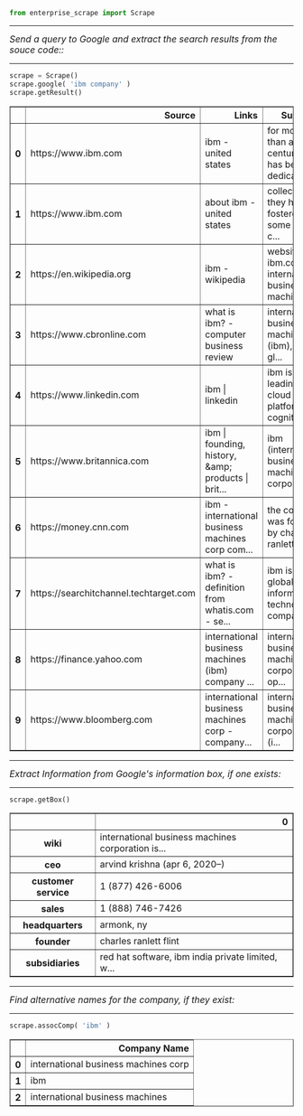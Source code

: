 ```python
from enterprise_scrape import Scrape
```

<hr>
<i style="font-size:15.9px">Send a query to Google and extract the search results from the souce code::</i>
<hr>


```python
scrape = Scrape()
scrape.google( 'ibm company' )
scrape.getResult()
```




<div>
<style scoped>
    .dataframe tbody tr th:only-of-type {
        vertical-align: middle;
    }

    .dataframe tbody tr th {
        vertical-align: top;
    }

    .dataframe thead th {
        text-align: right;
    }
</style>
<table border="1" class="dataframe">
  <thead>
    <tr style="text-align: right;">
      <th></th>
      <th>Source</th>
      <th>Links</th>
      <th>Summary</th>
    </tr>
  </thead>
  <tbody>
    <tr>
      <th>0</th>
      <td>https://www.ibm.com</td>
      <td>ibm - united states</td>
      <td>for more than a century ibm has been dedicated...</td>
    </tr>
    <tr>
      <th>1</th>
      <td>https://www.ibm.com</td>
      <td>about ibm - united states</td>
      <td>collectively, they have fostered some of the c...</td>
    </tr>
    <tr>
      <th>2</th>
      <td>https://en.wikipedia.org</td>
      <td>ibm - wikipedia</td>
      <td>website. ibm.com. international business machi...</td>
    </tr>
    <tr>
      <th>3</th>
      <td>https://www.cbronline.com</td>
      <td>what is ibm? - computer business review</td>
      <td>international business machines (ibm), is a gl...</td>
    </tr>
    <tr>
      <th>4</th>
      <td>https://www.linkedin.com</td>
      <td>ibm | linkedin</td>
      <td>ibm is a leading cloud platform and cognitive ...</td>
    </tr>
    <tr>
      <th>5</th>
      <td>https://www.britannica.com</td>
      <td>ibm | founding, history, &amp;amp; products | brit...</td>
      <td>ibm (international business machines corporati...</td>
    </tr>
    <tr>
      <th>6</th>
      <td>https://money.cnn.com</td>
      <td>ibm - international business machines corp com...</td>
      <td>the company was founded by charles ranlett fli...</td>
    </tr>
    <tr>
      <th>7</th>
      <td>https://searchitchannel.techtarget.com</td>
      <td>what is ibm? - definition from whatis.com - se...</td>
      <td>ibm is a global information technology company...</td>
    </tr>
    <tr>
      <th>8</th>
      <td>https://finance.yahoo.com</td>
      <td>international business machines (ibm) company ...</td>
      <td>international business machines corporation op...</td>
    </tr>
    <tr>
      <th>9</th>
      <td>https://www.bloomberg.com</td>
      <td>international business machines corp - company...</td>
      <td>international business machines corporation (i...</td>
    </tr>
  </tbody>
</table>
</div>



<hr>
<i style="font-size:15.9px">Extract Information from Google's information box, if one exists:</i>
<hr>


```python
scrape.getBox()
```




<div>
<style scoped>
    .dataframe tbody tr th:only-of-type {
        vertical-align: middle;
    }

    .dataframe tbody tr th {
        vertical-align: top;
    }

    .dataframe thead th {
        text-align: right;
    }
</style>
<table border="1" class="dataframe">
  <thead>
    <tr style="text-align: right;">
      <th></th>
      <th>0</th>
    </tr>
  </thead>
  <tbody>
    <tr>
      <th>wiki</th>
      <td>international business machines corporation is...</td>
    </tr>
    <tr>
      <th>ceo</th>
      <td>arvind krishna (apr 6, 2020–)</td>
    </tr>
    <tr>
      <th>customer service</th>
      <td>1 (877) 426-6006</td>
    </tr>
    <tr>
      <th>sales</th>
      <td>1 (888) 746-7426</td>
    </tr>
    <tr>
      <th>headquarters</th>
      <td>armonk, ny</td>
    </tr>
    <tr>
      <th>founder</th>
      <td>charles ranlett flint</td>
    </tr>
    <tr>
      <th>subsidiaries</th>
      <td>red hat software, ibm india private limited, w...</td>
    </tr>
  </tbody>
</table>
</div>



<hr>
<i style="font-size:15.9px">Find alternative names for the company, if they exist:</i>
<hr>


```python
scrape.assocComp( 'ibm' )
```




<div>
<style scoped>
    .dataframe tbody tr th:only-of-type {
        vertical-align: middle;
    }

    .dataframe tbody tr th {
        vertical-align: top;
    }

    .dataframe thead th {
        text-align: right;
    }
</style>
<table border="1" class="dataframe">
  <thead>
    <tr style="text-align: right;">
      <th></th>
      <th>Company Name</th>
    </tr>
  </thead>
  <tbody>
    <tr>
      <th>0</th>
      <td>international business machines corp</td>
    </tr>
    <tr>
      <th>1</th>
      <td>ibm</td>
    </tr>
    <tr>
      <th>2</th>
      <td>international business machines</td>
    </tr>
  </tbody>
</table>
</div>



